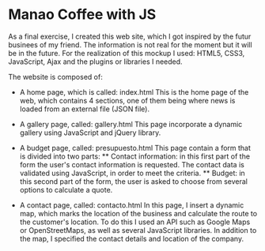 ﻿# Manao Coffee with JS

As a final exercise, I created this web site, which I got inspired by the futur businees of my friend. 
The information is not real for the moment but it will be in the future.
For the realization of this mockup I used: HTML5, CSS3, JavaScript, Ajax and the plugins or libraries I needed.

The website is composed of:
* A home page, which is called: index.html
  This is the home page of the web, which contains 4 sections, one of them being where news is loaded from an external file (JSON file).
  
* A gallery page, called: gallery.html
  This page incorporate a dynamic gallery using JavaScript and jQuery library.
  
* A budget page, called: presupuesto.html
  This page contain a form that is divided into two parts:
  ** Contact information: in this first part of the form the user's contact information is requested. The contact data is validated using JavaScript, in order to meet the criteria.
  ** Budget: in this second part of the form, the user is asked to choose from several options to calculate a quote.

* A contact page, called: contacto.html
  In this page, I insert a dynamic map, which marks the location of the business and calculate the route to the customer's location. To do this I used an API such as Google Maps or OpenStreetMaps, as well as several JavaScript libraries.
  In addition to the map, I specified the contact details and location of the company.

  



